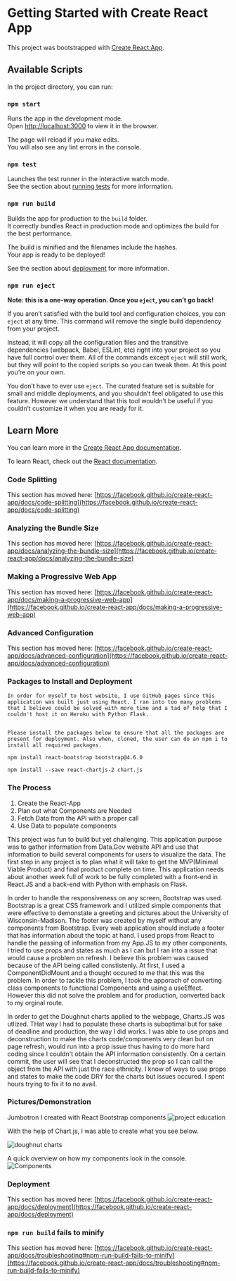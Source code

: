 # Getting Started with Create React App

This project was bootstrapped with [Create React App](https://github.com/facebook/create-react-app).

## Available Scripts

In the project directory, you can run:

### `npm start`

Runs the app in the development mode.\
Open [http://localhost:3000](http://localhost:3000) to view it in the browser.

The page will reload if you make edits.\
You will also see any lint errors in the console.

### `npm test`

Launches the test runner in the interactive watch mode.\
See the section about [running tests](https://facebook.github.io/create-react-app/docs/running-tests) for more information.

### `npm run build`

Builds the app for production to the `build` folder.\
It correctly bundles React in production mode and optimizes the build for the best performance.

The build is minified and the filenames include the hashes.\
Your app is ready to be deployed!

See the section about [deployment](https://facebook.github.io/create-react-app/docs/deployment) for more information.

### `npm run eject`

**Note: this is a one-way operation. Once you `eject`, you can’t go back!**

If you aren’t satisfied with the build tool and configuration choices, you can `eject` at any time. This command will remove the single build dependency from your project.

Instead, it will copy all the configuration files and the transitive dependencies (webpack, Babel, ESLint, etc) right into your project so you have full control over them. All of the commands except `eject` will still work, but they will point to the copied scripts so you can tweak them. At this point you’re on your own.

You don’t have to ever use `eject`. The curated feature set is suitable for small and middle deployments, and you shouldn’t feel obligated to use this feature. However we understand that this tool wouldn’t be useful if you couldn’t customize it when you are ready for it.

## Learn More

You can learn more in the [Create React App documentation](https://facebook.github.io/create-react-app/docs/getting-started).

To learn React, check out the [React documentation](https://reactjs.org/).



### Code Splitting

This section has moved here: [https://facebook.github.io/create-react-app/docs/code-splitting](https://facebook.github.io/create-react-app/docs/code-splitting)

### Analyzing the Bundle Size

This section has moved here: [https://facebook.github.io/create-react-app/docs/analyzing-the-bundle-size](https://facebook.github.io/create-react-app/docs/analyzing-the-bundle-size)

### Making a Progressive Web App

This section has moved here: [https://facebook.github.io/create-react-app/docs/making-a-progressive-web-app](https://facebook.github.io/create-react-app/docs/making-a-progressive-web-app)

### Advanced Configuration

This section has moved here: [https://facebook.github.io/create-react-app/docs/advanced-configuration](https://facebook.github.io/create-react-app/docs/advanced-configuration)

### Packages to Install and Deployment
    In order for myself to host website, I use GitHub pages since this application was built just using React. I ran into too many problems that I believe could be solved with more time and a tad of help that I couldn't host it on Heroku with Python Flask.


    Please install the packages below to ensure that all the packages are present for deployment. Also when, cloned, the user can do an npm i to install all required packages.

    npm install react-bootstrap bootstrap@4.6.0

    npm install --save react-chartjs-2 chart.js

    
### The Process
<ol>
    <li>Create the React-App</li>
    <li>Plan out what Components are Needed</li>
    <li>Fetch Data from the API with a proper call</li>
    <li>Use Data to populate components</li>
</ol>

<p>This project was fun to build but yet challenging. This application purpose was to gather information from Data.Gov website API and use that information to build several components for users to visualize the data. The first step in any project is to plan what it will take to get the MVP(Minimal Viable Product) and final product
complete on time. This application needs about another week full of work to be fully completed with a front-end in React.JS and a back-end with Python with emphasis on Flask.
</p> 

<p>In order to handle the responsiveness on any screen, Bootstrap was used. Bootstrap is a great CSS framework and I utilized simple components that were effective to demonstate a greeting and pictures about the University of Wisconsin-Madison. The footer was created by myself without any components from Bootstrap. Every web application should include a footer that has information about the topic at hand. I used props from React to handle the passing of information from my App.JS to my other components. I tried to use props and states as much as I can but I ran into a issue that would cause a problem on refresh. I believe this problem was caused because of the API being called constistenly. At first, I used a ComponentDidMount and a thought occured to me that this was the problem. In order to tackle this problem, I took the apporach of converting class components to functional Components and using a useEffect. However this did not solve the problem and for production, converted back to my orginal route.</p>


<p>In order to get the Doughnut charts applied to the webpage, Charts.JS was utlized. THat way I had to populate these charts is suboptimal but for sake of deadline and production, the way I did works. I was able to use props and deconstruction to make the charts code/components very clean but on page refresh, would run into a prop issue thus having to do more hard coding since I couldn't obtain the API information consistently. On a certain commit, the user will see that I deconstructed the prop so I can call the object from the API with just the race ethnicity. I know of ways to use props and states to make the code DRY for the charts but issues occured. I spent hours trying to fix it to no avail. </p>

### Pictures/Demonstration

Jumbotron I created with React Bootstrap components
![project education](https://user-images.githubusercontent.com/70716786/125314625-5d529680-e304-11eb-8853-ecff22eceda8.PNG)

With the help of Chart.js, I was able to create what you see below.

![doughnut charts](https://user-images.githubusercontent.com/70716786/125314797-83783680-e304-11eb-96f3-7404bb6a9aac.PNG)

A quick overview on how my components look in the console.
![Components](https://user-images.githubusercontent.com/70716786/125315082-c5a17800-e304-11eb-94be-189ebacf7246.PNG)

### Deployment

This section has moved here: [https://facebook.github.io/create-react-app/docs/deployment](https://facebook.github.io/create-react-app/docs/deployment)

### `npm run build` fails to minify

This section has moved here: [https://facebook.github.io/create-react-app/docs/troubleshooting#npm-run-build-fails-to-minify](https://facebook.github.io/create-react-app/docs/troubleshooting#npm-run-build-fails-to-minify)
